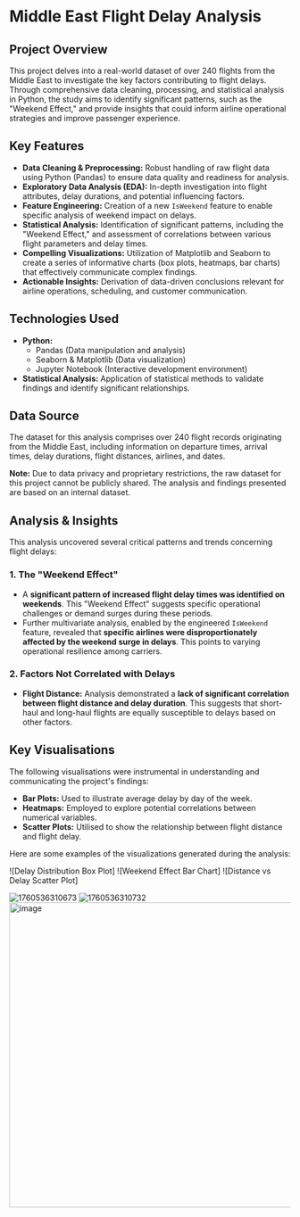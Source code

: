 # Middle East Flight Delay Analysis

## Project Overview

This project delves into a real-world dataset of over 240 flights from the Middle East to investigate the key factors contributing to flight delays. Through comprehensive data cleaning, processing, and statistical analysis in Python, the study aims to identify significant patterns, such as the "Weekend Effect," and provide insights that could inform airline operational strategies and improve passenger experience.

## Key Features

*   **Data Cleaning & Preprocessing:** Robust handling of raw flight data using Python (Pandas) to ensure data quality and readiness for analysis.
*   **Exploratory Data Analysis (EDA):** In-depth investigation into flight attributes, delay durations, and potential influencing factors.
*   **Feature Engineering:** Creation of a new `IsWeekend` feature to enable specific analysis of weekend impact on delays.
*   **Statistical Analysis:** Identification of significant patterns, including the "Weekend Effect," and assessment of correlations between various flight parameters and delay times.
*   **Compelling Visualizations:** Utilization of Matplotlib and Seaborn to create a series of informative charts (box plots, heatmaps, bar charts) that effectively communicate complex findings.
*   **Actionable Insights:** Derivation of data-driven conclusions relevant for airline operations, scheduling, and customer communication.

## Technologies Used

*   **Python:**
    *   Pandas (Data manipulation and analysis)
    *   Seaborn & Matplotlib (Data visualization)
    *   Jupyter Notebook (Interactive development environment)
*   **Statistical Analysis:** Application of statistical methods to validate findings and identify significant relationships.

## Data Source

The dataset for this analysis comprises over 240 flight records originating from the Middle East, including information on departure times, arrival times, delay durations, flight distances, airlines, and dates.

**Note:** Due to data privacy and proprietary restrictions, the raw dataset for this project cannot be publicly shared. The analysis and findings presented are based on an internal dataset.

## Analysis & Insights

This analysis uncovered several critical patterns and trends concerning flight delays:

### 1. The "Weekend Effect"

*   A **significant pattern of increased flight delay times was identified on weekends**. This "Weekend Effect" suggests specific operational challenges or demand surges during these periods.
*   Further multivariate analysis, enabled by the engineered `IsWeekend` feature, revealed that **specific airlines were disproportionately affected by the weekend surge in delays**. This points to varying operational resilience among carriers.

### 2. Factors Not Correlated with Delays

*   **Flight Distance:** Analysis demonstrated a **lack of significant correlation between flight distance and delay duration**. This suggests that short-haul and long-haul flights are equally susceptible to delays based on other factors.



## Key Visualisations

The following visualisations were instrumental in understanding and communicating the project's findings:

*   **Bar Plots:** Used to illustrate average delay by day of the week. 
*   **Heatmaps:** Employed to explore potential correlations between numerical variables.
*   **Scatter Plots:** Utilised to show the relationship between flight distance and flight delay.

Here are some examples of the visualizations generated during the analysis:

![Delay Distribution Box Plot]
![Weekend Effect Bar Chart]
![Distance vs Delay Scatter Plot] 

![1760536310673](https://github.com/user-attachments/assets/e1fac241-116e-4efe-95e6-4206ca173bfb)
![1760536310732](https://github.com/user-attachments/assets/28baaf0a-d74d-4639-860a-b6d40ff15197)
<img width="866" height="547" alt="image" src="https://github.com/user-attachments/assets/3b03d417-81a3-42b7-8485-ce4f87decb2b" />
